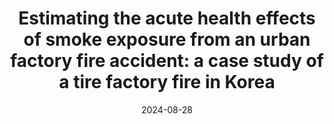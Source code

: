 ---
title: "Estimating the acute health effects of smoke exposure from an urban factory fire accident: a case study of a tire factory fire in Korea"
collection: publications
permalink: /publications/2024-08-ehp
date: 2024-08-28
journal: 'Environmental Health Perspectives 132(8), 087008.'
#paperurl: 'https://ehp.niehs.nih.gov/doi/epdf/10.1289/EHP14115'
link: 'https://ehp.niehs.nih.gov/doi/full/10.1289/EHP14115'
authors: '<b>Han, C.</b>, Jang, M., Yoon, J., Lee, B., Kim, J., Jang, H., & Benmarhnia, T. (2024)'
---